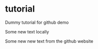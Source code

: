 # tutorial
Dummy tutorial for github demo

Some new text locally

Some new new text from the github website
